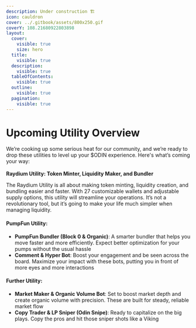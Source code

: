 ```yaml
---
description: Under construction 🏗️
icon: cauldron
cover: ../.gitbook/assets/800x250.gif
coverY: 108.21680922803898
layout:
  cover:
    visible: true
    size: hero
  title:
    visible: true
  description:
    visible: true
  tableOfContents:
    visible: true
  outline:
    visible: true
  pagination:
    visible: true
---
```


# Upcoming Utility Overview

We’re cooking up some serious heat for our community, and we’re ready to drop these utilities to level up your $ODIN experience. Here's what’s coming your way:\
\
**Raydium Utility: Token Minter, Liquidity Maker, and Bundler**



The Raydium Utility is all about making token minting, liquidity creation, and bundling easier and faster. With 27 customizable wallets and adjustable supply options, this utility will streamline your operations. It’s not a revolutionary tool, but it’s going to make your life much simpler when managing liquidity.

#### **PumpFun Utility:**



* **PumpFun Bundler (Block 0 & Organic)**: A smarter bundler that helps you move faster and more efficiently. Expect better optimization for your pumps without the usual hassle
* **Comment & Hyper Bot**: Boost your engagement and be seen across the board. Maximize your impact with these bots, putting you in front of more eyes and more interactions

#### **Further Utility:**

* **Market Maker & Organic Volume Bot**: Set to boost market depth and create organic volume with precision. These are built for steady, reliable market flow
* **Copy Trader & LP Sniper (Odin Snipe)**: Ready to capitalize on the big plays. Copy the pros and hit those sniper shots like a Viking

